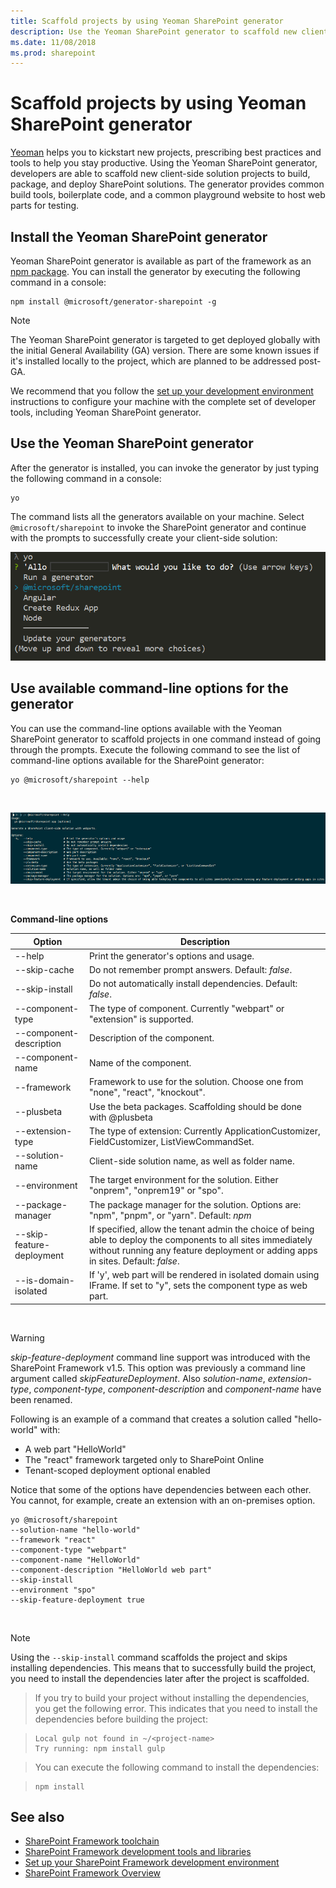 ```yaml
---
title: Scaffold projects by using Yeoman SharePoint generator
description: Use the Yeoman SharePoint generator to scaffold new client-side solution projects to build, package, and deploy SharePoint solutions.
ms.date: 11/08/2018
ms.prod: sharepoint
---
```


# Scaffold projects by using Yeoman SharePoint generator

[Yeoman](http://yeoman.io/) helps you to kickstart new projects, prescribing best practices and tools to help you stay productive. Using the Yeoman SharePoint generator, developers are able to scaffold new client-side solution projects to build, package, and deploy SharePoint solutions. The generator provides common build tools, boilerplate code, and a common playground website to host web parts for testing.

## Install the Yeoman SharePoint generator

Yeoman SharePoint generator is available as part of the framework as an [npm package](https://www.npmjs.com/package/@microsoft/generator-sharepoint). You can install the generator by executing the following command in a console:

```
npm install @microsoft/generator-sharepoint -g
```

> [!NOTE] 
> The Yeoman SharePoint generator is targeted to get deployed globally with the initial General Availability (GA) version. There are some known issues if it's installed locally to the project, which are planned to be addressed post-GA.

We recommend that you follow the [set up your development environment](../set-up-your-development-environment.md) instructions to configure your machine with the complete set of developer tools, including Yeoman SharePoint generator. 

## Use the Yeoman SharePoint generator

After the generator is installed, you can invoke the generator by just typing the following command in a console:

```
yo
```

The command lists all the generators available on your machine. Select `@microsoft/sharepoint` to invoke the SharePoint generator and continue with the prompts to successfully create your client-side solution:

![Yeoman SharePoint generator](../../images/yeoman-sp-generator.png)


## Use available command-line options for the generator

You can use the command-line options available with the Yeoman SharePoint generator to scaffold projects in one command instead of going through the prompts. Execute the following command to see the list of command-line options available for the SharePoint generator:

```
yo @microsoft/sharepoint --help
```

<br/>

![Yeoman SharePoint generator command line options](../../images/yeoman-sp-cmdline-options.png)

<br/>

**Command-line options**

Option | Description 
-----|------
--help|Print the generator's options and usage.
--skip-cache|Do not remember prompt answers. Default: *false*.
--skip-install|Do not automatically install dependencies. Default: *false*.
--component-type|The type of component. Currently "webpart" or "extension" is supported.
--component-description|Description of the component.
--component-name|Name of the component.
--framework|Framework to use for the solution. Choose one from "none", "react", "knockout".
--plusbeta| Use the beta packages. Scaffolding should be done with @plusbeta
--extension-type|The type of extension: Currently ApplicationCustomizer, FieldCustomizer, ListViewCommandSet.
--solution-name|Client-side solution name, as well as folder name.
--environment|The target environment for the solution. Either "onprem", "onprem19" or "spo".
--package-manager|The package manager for the solution. Options are: "npm", "pnpm", or "yarn". Default: *npm*
--skip-feature-deployment|If specified, allow the tenant admin the choice of being able to deploy the components to all sites immediately without running any feature deployment or adding apps in sites. Default: *false*.
--is-domain-isolated|If 'y', web part will be rendered in isolated domain using IFrame. If set to "y", sets the component type as web part.

<br/>


> [!WARNING]
> *skip-feature-deployment* command line support was introduced with the SharePoint Framework v1.5. This option was previously a command line argument called *skipFeatureDeployment*. Also *solution-name*, *extension-type*, *component-type*, *component-description* and *component-name* have been renamed.

Following is an example of a command that creates a solution called "hello-world" with:
- A web part "HelloWorld" 
- The "react" framework targeted only to SharePoint Online 
- Tenant-scoped deployment optional enabled

Notice that some of the options have dependencies between each other. You cannot, for example, create an extension with an on-premises option.

```
yo @microsoft/sharepoint 
--solution-name "hello-world" 
--framework "react" 
--component-type "webpart" 
--component-name "HelloWorld" 
--component-description "HelloWorld web part" 
--skip-install 
--environment "spo" 
--skip-feature-deployment true
```

<br/>

> [!NOTE]
> Using the `--skip-install` command scaffolds the project and skips installing dependencies. This means that to successfully build the project, you need to install the dependencies later after the project is scaffolded. 

> If you try to build your project without installing the dependencies, you get the following error. This indicates that you need to install the dependencies before building the project:

> ```
> Local gulp not found in ~/<project-name>
> Try running: npm install gulp
> ```

> You can execute the following command to install the dependencies:

> ```
> npm install
> ```


## See also

- [SharePoint Framework toolchain](sharepoint-framework-toolchain.md)
- [SharePoint Framework development tools and libraries](../tools-and-libraries.md)
- [Set up your SharePoint Framework development environment](../set-up-your-development-environment.md)
- [SharePoint Framework Overview](../sharepoint-framework-overview.md)
